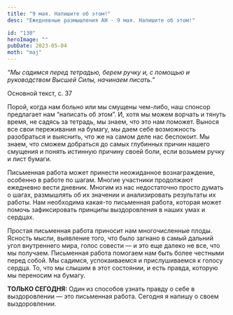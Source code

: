 ```yaml
---
title: "9 мая. Напишите об этом!"
desc: "Ежедневные размышления АН - 9 мая. Напишите об этом!"

id: "130"
heroImage: ""
pubDate: 2023-05-04
moth: "maj"
---
```


_“Мы садимся перед тетрадью, берем ручку и, с помощью и руководством Высшей
Силы, начинаем писать.”_

Основной текст, с. 37

Порой, когда нам больно или мы смущены чем-либо, наш спонсор предлагает нам
“написать об этом”. И, хотя мы можем ворчать и тянуть время, не садясь за
тетрадь, мы знаем, что это нам поможет. Вынося все свои переживания на бумагу,
мы даем себе возможность разобраться и выяснить, что же на самом деле нас
беспокоит. Мы знаем, что сможем добраться до самых глубинных причин нашего
смущения и понять истинную причину своей боли, если возьмем ручку и лист
бумаги.

Письменная работа может принести неожиданное вознаграждение, особенно в работе
по шагам. Многие участники продолжают ежедневно вести дневник. Многим из нас
недостаточно просто думать о шагах, размышлять об их значении и анализировать
результаты их работы. Нам необходима какая-то письменная работа, которая может
помочь зафиксировать принципы выздоровления в наших умах и сердцах.

Простая письменная работа приносит нам многочисленные плоды. Ясность мысли,
выявление того, что было загнано в самый дальний угол внутреннего мира, голос
совести — и это еще далеко не все, что мы получаем. Письменная работа помогаем
нам быть более честными перед собой. Мы садимся, успокаиваемся и
прислушиваемся к голосу сердца. То, что мы слышим в этот состоянии, и есть
правда, которую мы переносим на бумагу.

**ТОЛЬКО СЕГОДНЯ:** Один из способов узнать правду о себе в выздоровлении —
это письменная работа. Сегодня я напишу о своем выздоровлении.
